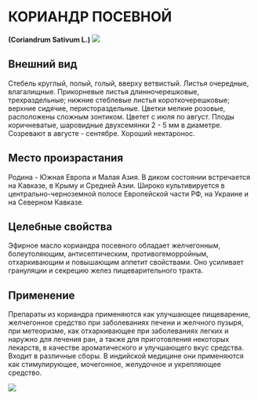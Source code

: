 # КОРИАНДР ПОСЕВНОЙ
**(Coriandrum Sativum L.)**
![](Кориандр%20посевной1.jpg)

## Внешний вид
Стебель круглый, полый, голый, вверху ветвистый. Листья очередные, влагалищные. Прикорневые листья длинночерешковые, трехраздельные; нижние стеблевые листья короткочерешковые; верхние сидячие, перистораздельные. Цветки мелкие розовые, расположены сложным зонтиком. Цветет с июля по август. Плоды коричневатые, шаровидные двухсемянки 2 - 5 мм в диаметре. Созревают в августе - сентябре. Хороший нектаронос.       

## Место произрастания
Родина - Южная Европа и Малая Азия. В диком состоянии встречается на Кавказе, в Крыму и Средней Азии. Широко культивируется в центрально-черноземной полосе Европейской части РФ, на Украине и на Северном Кавказе.

## Целебные свойства
Эфирное масло кориандра посевного обладает желчегонным, болеутоляющим, антисептическим, противогеморройным, отхаркивающим и повышающим аппетит свойствами. Оно усиливает грануляции и секрецию желез пищеварительного тракта.

## Применение
Препараты из кориандра применяются как улучшающее пищеварение, желчегонное средство при заболеваниях печени и желчного пузыря, при метеоризме, как отхаркивающее при заболеваниях легких и наружно для лечения ран, а также для приготовления некоторых лекарств, в качестве ароматического и улучшающего вкус средства.       Входит в различные сборы. В индийской медицине они применяются как стимулирующее, мочегонное, желудочное и укрепляющее средство.

![](Кориандр%20посевной.jpg)

  